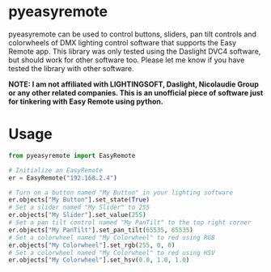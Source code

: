 # pyeasyremote
pyeasyremote can be used to control buttons, sliders, pan tilt controls and colorwheels of DMX lighting control software that supports the Easy Remote app. This library was only tested using the Daslight DVC4 software, but should work for other software too. Please let me know if you have tested the library with other software.

**NOTE: I am not affiliated with LIGHTINGSOFT, Daslight, Nicolaudie Group or any other related companies. This is an unofficial piece of software just for tinkering with Easy Remote using python.**

# Usage
````python
from pyeasyremote import EasyRemote

# Initialize an EasyRemote
er = EasyRemote("192.168.2.4")

# Turn on a button named "My Button" in your lighting software
er.objects["My Button"].set_state(True)
# Set a slider named "My Slider" to 255
er.objects["My Slider"].set_value(255)
# Set a pan tilt control named "My PanTilt" to the top right corner
er.objects["My PanTilt"].set_pan_tilt(65535, 65535)
# Set a colorwheel named "My Colorwheel" to red using RGB
er.objects["My Colorwheel"].set_rgb(255, 0, 0)
# Set a colorwheel named "My Colorwheel" to red using HSV
er.objects["My Colorwheel"].set_hsv(0.0, 1.0, 1.0)
````